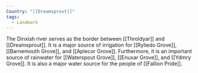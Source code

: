 ```yaml
---
Country: "[[Dreamsprout]]"
tags:
  - Landmark
---
```

The Dinxish river serves as the border between [[Throldyar]] and [[Dreamsprout]]. It is a major source of irrigation for [[Ryliedo Grove]], [[Barnemouth Grove]], and [[Aplecor Grove]]. Furthermore, it is an important source of rainwater for [[Waterspout Grove]], [[Enuxar Grove]], and [[Ydmry Grove]]. It is also a major water source for the people of [[Fallion Pride]].